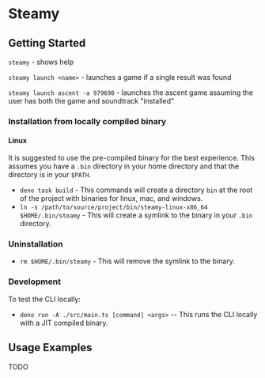 # Steamy

## Getting Started

`steamy` - shows help

`steamy launch <name>` - launches a game if a single result was found

`steamy launch ascent -a 979690` - launches the ascent game assuming the user
has both the game and soundtrack "installed"

### Installation from locally compiled binary

#### Linux
It is suggested to use the pre-compiled binary for the best experience. This assumes you have a `.bin` directory
in your home directory and that the directory is in your `$PATH`. 

- `deno task build` - This commands will create a directory `bin` at the root of the project with binaries for linux, mac, and windows.
- `ln -s /path/to/source/project/bin/steamy-linux-x86_64 $HOME/.bin/steamy` - This will create a symlink to the binary in your `.bin` directory.

### Uninstallation

- `rm $HOME/.bin/steamy` - This will remove the symlink to the binary.

### Development

To test the CLI locally:

- `deno run -A ./src/main.ts [command] <args>` -- This runs the CLI locally with a JIT compiled binary.

## Usage Examples

TODO
